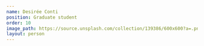 ```yaml
---
name: Desirée Conti
position: Graduate student
order: 10
image_path: https://source.unsplash.com/collection/139386/600x600?a=.png
layout: person
---
```

